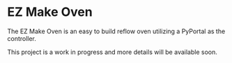 # EZ Make Oven

The EZ Make Oven is an easy to build reflow oven utilizing a PyPortal as
the controller.

This project is a work in progress and more details will be available soon.
